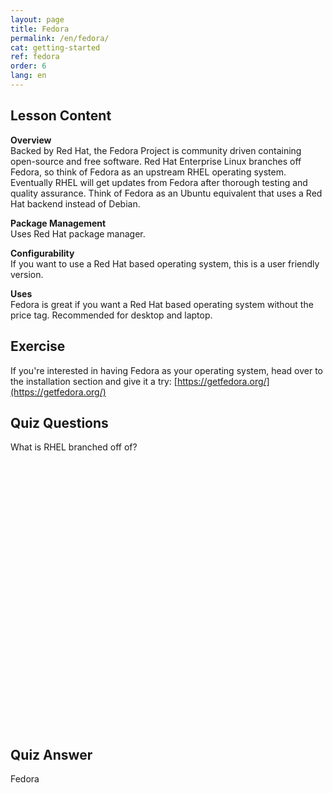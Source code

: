 ```yaml
---
layout: page
title: Fedora
permalink: /en/fedora/
cat: getting-started
ref: fedora
order: 6
lang: en
---
```


## Lesson Content

**Overview**  
Backed by Red Hat, the Fedora Project is community driven containing open-source and free software. Red Hat Enterprise Linux branches off Fedora, so think of Fedora as an upstream RHEL operating system. Eventually RHEL will get updates from Fedora after thorough testing and quality assurance. Think of Fedora as an Ubuntu equivalent that uses a Red Hat backend instead of Debian.

**Package Management**  
Uses Red Hat package manager.

**Configurability**  
If you want to use a Red Hat based operating system, this is a user friendly version.

**Uses**  
Fedora is great if you want a Red Hat based operating system without the price tag. Recommended for desktop and laptop.

## Exercise

If you're interested in having Fedora as your operating system, head over to the installation section and give it a try: [https://getfedora.org/](https://getfedora.org/)

## Quiz Questions

What is RHEL branched off of?  
<br /><br /><br /><br /><br /><br /><br /><br /><br /><br /><br /><br /><br /><br /><br /><br /><br /><br /><br /><br /><br /><br /><br /><br /><br /><br />
## Quiz Answer

Fedora